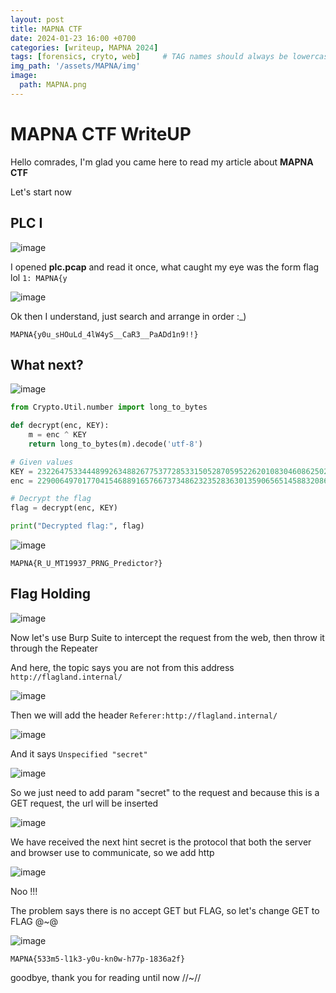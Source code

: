 ```yaml
---
layout: post
title: MAPNA CTF 
date: 2024-01-23 16:00 +0700
categories: [writeup, MAPNA 2024]
tags: [forensics, cryto, web]     # TAG names should always be lowercase
img_path: '/assets/MAPNA/img'
image: 
  path: MAPNA.png
--- 
```


# MAPNA CTF WriteUP

Hello comrades, I'm glad you came here to read my article about **MAPNA CTF**

Let's start now

## PLC I 

![image](https://github.com/zs0b/zs0b.github.io/assets/118095276/8171acf1-48fb-4ded-9e1c-0615ed3e868d)

I opened **plc.pcap** and read it once, what caught my eye was the form flag lol `1: MAPNA{y`

![image](https://github.com/zs0b/zs0b.github.io/assets/118095276/ba532bd6-b1e1-49a4-b5d2-7e658b49f718)

Ok then I understand, just search and arrange in order :_)

`MAPNA{y0u_sHOuLd_4lW4yS__CaR3__PaADd1n9!!}`


## What next?

![image](https://github.com/zs0b/zs0b.github.io/assets/118095276/b57d2094-de91-4c17-b68b-8871644698bc)
```python
from Crypto.Util.number import long_to_bytes

def decrypt(enc, KEY):
    m = enc ^ KEY
    return long_to_bytes(m).decode('utf-8')

# Given values
KEY = 23226475334448992634882677537728533150528705952262010830460862502359965393545
enc = 2290064970177041546889165766737348623235283630135906565145883208626788551598431732

# Decrypt the flag
flag = decrypt(enc, KEY)

print("Decrypted flag:", flag)
```
![image](https://github.com/zs0b/zs0b.github.io/assets/118095276/62930a68-0b8c-4fd7-b63d-b870d930282b)

`MAPNA{R_U_MT19937_PRNG_Predictor?}`

## Flag Holding

![image](https://github.com/zs0b/zs0b.github.io/assets/118095276/5d7a7abc-0951-408e-9b94-be4962a2ccff)

Now let's use Burp Suite to intercept the request from the web, then throw it through the Repeater

And here, the topic says you are not from this address `http://flagland.internal/`

![image](https://github.com/zs0b/zs0b.github.io/assets/118095276/0cbb8b97-4961-4d5a-9c6b-eef4cfdce9c0)


Then we will add the header `Referer:http://flagland.internal/`

![image](https://github.com/zs0b/zs0b.github.io/assets/118095276/e295e38c-19ab-4098-ac5d-4ee2a0784e42)

And it says `Unspecified "secret"`

![image](https://github.com/zs0b/zs0b.github.io/assets/118095276/622d5b5a-7819-4eb9-af0c-be397a6377b5)

So we just need to add param "secret" to the request
and because this is a GET request, the url will be inserted

![image](https://github.com/zs0b/zs0b.github.io/assets/118095276/89025755-b63c-40fd-acf1-84b2df6f1d1f)

We have received the next hint secret is the protocol that both the server and browser use to communicate, so we add http

![image](https://github.com/zs0b/zs0b.github.io/assets/118095276/206a9c6c-f82d-45b2-a907-c55f8e9127bf)

Noo !!!

The problem says there is no accept GET but FLAG, so let's change GET to FLAG @~@

![image](https://github.com/zs0b/zs0b.github.io/assets/118095276/f44ccec3-3b04-4ec4-bf0d-16c90f7eb01f)

`MAPNA{533m5-l1k3-y0u-kn0w-h77p-1836a2f}`

goodbye, thank you for reading until now //~//
